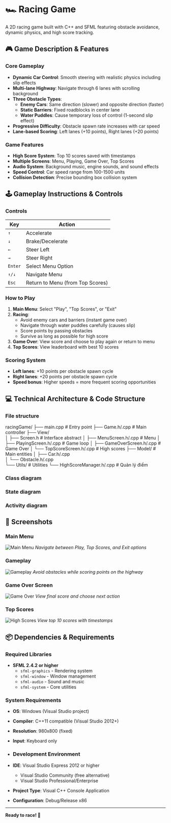 # 🏎️ Racing Game

A 2D racing game built with C++ and SFML featuring obstacle avoidance, dynamic physics, and high score tracking.

## 🎮 Game Description & Features

### Core Gameplay
- **Dynamic Car Control**: Smooth steering with realistic physics including slip effects
- **Multi-lane Highway**: Navigate through 6 lanes with scrolling background
- **Three Obstacle Types**:
  - **Enemy Cars**: Same direction (slower) and opposite direction (faster)
  - **Static Barriers**: Fixed roadblocks in center lane
  - **Water Puddles**: Cause temporary loss of control (1-second slip effect)
- **Progressive Difficulty**: Obstacle spawn rate increases with car speed
- **Lane-based Scoring**: Left lanes (+10 points), Right lanes (+20 points)

### Game Features
- **High Score System**: Top 10 scores saved with timestamps
- **Multiple Screens**: Menu, Playing, Game Over, Top Scores
- **Audio System**: Background music, engine sounds, and sound effects
- **Speed Control**: Car speed range from 100-1500 units
- **Collision Detection**: Precise bounding box collision system

## 🕹️ Gameplay Instructions & Controls

### Controls
| Key | Action |
|-----|--------|
| `↑` | Accelerate |
| `↓` | Brake/Decelerate |
| `←` | Steer Left |
| `→` | Steer Right |
| `Enter` | Select Menu Option |
| `↑/↓` | Navigate Menu |
| `Esc` | Return to Menu (from Top Scores) |

### How to Play
1. **Main Menu**: Select "Play", "Top Scores", or "Exit"
2. **Racing**: 
   - Avoid enemy cars and barriers (instant game over)
   - Navigate through water puddles carefully (causes slip)
   - Score points by passing obstacles
   - Survive as long as possible for high score
3. **Game Over**: View score and choose to play again or return to menu
4. **Top Scores**: View leaderboard with best 10 scores

### Scoring System
- **Left lanes**: +10 points per obstacle spawn cycle
- **Right lanes**: +20 points per obstacle spawn cycle
- **Speed bonus**: Higher speeds = more frequent scoring opportunities

## 💻 Technical Architecture & Code Structure
### File structure

racingGame/
├── main.cpp                    # Entry point
├── Game.h/.cpp                 # Main controller
├── View/                       
│   ├── Screen.h                # Interface abstract
│   ├── MenuScreen.h/.cpp       # Menu
│   ├── PlayingScreen.h/.cpp    # Game loop
│   ├── GameOverScreen.h/.cpp   # Game Over
│   └── TopScoreScreen.h/.cpp   # High scores
├── Model/                      # Main entities 
│   ├── Car.h/.cpp              
│   └── Obstacle.h/.cpp         
└── Utils/                      # Utilities
    └── HighScoreManager.h/.cpp # Quản lý điểm

### Class diagram
### State diagram
### Activity diagram

## 📸 Screenshots

### Main Menu
![Main Menu](menu_screenshot.png)
*Navigate between Play, Top Scores, and Exit options*

### Gameplay
![Gameplay](gameplay_screenshot.png)
*Avoid obstacles while scoring points on the highway*

### Game Over Screen
![Game Over](gameover_screenshot.png)
*View final score and choose next action*

### Top Scores
![High Scores](scores_screenshot.png)
*View top 10 scores with timestamps*

## 📦 Dependencies & Requirements

### Required Libraries
- **SFML 2.4.2 or higher**
  - `sfml-graphics` - Rendering system
  - `sfml-window` - Window management  
  - `sfml-audio` - Sound and music
  - `sfml-system` - Core utilities

### System Requirements
- **OS**: Windows (Visual Studio project)
- **Compiler**: C++11 compatible (Visual Studio 2012+)
- **Resolution**: 980x800 (fixed)
- **Input**: Keyboard only

- ### Development Environment
- **IDE**: Visual Studio Express 2012 or higher
  - Visual Studio Community (free alternative)
  - Visual Studio Professional/Enterprise
- **Project Type**: Visual C++ Console Application
- **Configuration**: Debug/Release x86
---

**Ready to race! 🏁**
